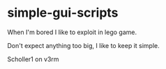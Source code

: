 # simple-gui-scripts
When I'm bored I like to exploit in lego game.

Don't expect anything too big, I like to keep it simple.

Scholler1 on v3rm

